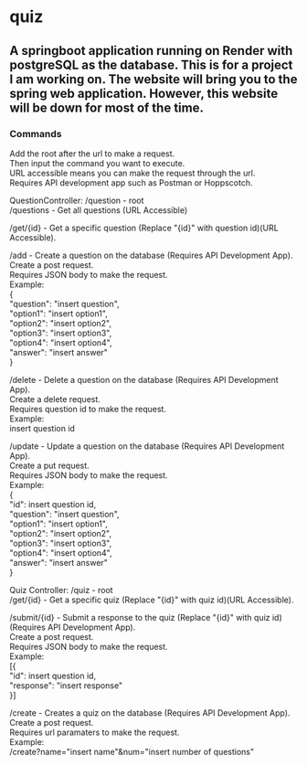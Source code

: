 # quiz

## A springboot application running on Render with postgreSQL as the database. This is for a project I am working on. The website will bring you to the spring web application. However, this website will be down for most of the time.

### Commands
Add the root after the url to make a request.\
Then input the command you want to execute.\
URL accessible means you can make the request through the url.\
Requires API development app such as Postman or Hoppscotch.

QuestionController: /question - root\
/questions - Get all questions (URL Accessible)

/get/{id} - Get a specific question (Replace "{id}" with question id)(URL Accessible).

/add - Create a question on the database (Requires API Development App).\
Create a post request.\
Requires JSON body to make the request.\
Example:\
{\
  "question": "insert question",\
  "option1": "insert option1",\
  "option2": "insert option2",\
  "option3": "insert option3",\
  "option4": "insert option4",\
  "answer": "insert answer"\
}

/delete - Delete a question on the database (Requires API Development App).\
Create a delete request.\
Requires question id to make the request.\
Example:\
insert question id

/update - Update a question on the database (Requires API Development App).\
Create a put request.\
Requires JSON body to make the request.\
Example:\
{\
  "id": insert question id,\
  "question": "insert question",\
  "option1": "insert option1",\
  "option2": "insert option2",\
  "option3": "insert option3",\
  "option4": "insert option4",\
  "answer": "insert answer"\
}

Quiz Controller: /quiz - root\
/get/{id} - Get a specific quiz (Replace "{id}" with quiz id)(URL Accessible).

/submit/{id} - Submit a response to the quiz (Replace "{id}" with quiz id)(Requires API Development App).\
Create a post request.\
Requires JSON body to make the request.\
Example:\
[{\
  "id": insert question id,\
  "response": "insert response"\
}]

/create - Creates a quiz on the database (Requires API Development App).\
Create a post request.\
Requires url paramaters to make the request.\
Example:\
/create?name="insert name"&num="insert number of questions"
